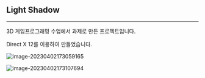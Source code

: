 ## **Light Shadow**

------

3D 게임프로그래밍 수업에서 과제로 만든 프로젝트입니다.

Direct X 12를 이용하여 만들었습니다.



![image-20230402173059165](C:\Users\gws10\AppData\Roaming\Typora\typora-user-images\image-20230402173059165.png)

![image-20230402173107694](C:\Users\gws10\AppData\Roaming\Typora\typora-user-images\image-20230402173107694.png)